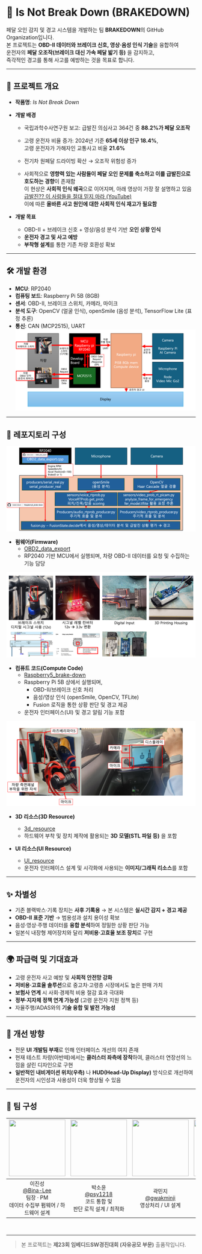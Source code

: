# 🚗 Is Not Break Down (BRAKEDOWN)

페달 오인 감지 및 경고 시스템을 개발하는 팀 **BRAKEDOWN**의 GitHub Organization입니다.  
본 프로젝트는 **OBD-II 데이터와 브레이크 신호, 영상·음성 인식 기술**을 융합하여  
운전자의 **페달 오조작(브레이크 대신 가속 페달 밟기 등)** 을 감지하고,  
즉각적인 경고를 통해 사고를 예방하는 것을 목표로 합니다.  

---

## 🔎 프로젝트 개요
- **작품명**: *Is Not Break Down*  
- **개발 배경**  
  - 국립과학수사연구원 보고: 급발진 의심사고 364건 중 **88.2%가 페달 오조작**  
  - 고령 운전자 비율 증가: 2024년 기준 **65세 이상 인구 18.4%**,  
    고령 운전자가 가해자인 교통사고 비율 **21.6%**  
  - 전기차 원페달 드라이빙 확산 → 오조작 위험성 증가
 
  - 사회적으로 **영향력 있는 사람들이 페달 오인 문제를 축소하고 이를 급발진으로 호도하는 경향**이 존재함  
    이 현상은 **사회적 인식 왜곡**으로 이어지며, 아래 영상이 가장 잘 설명하고 있음  
    [급발진?? 이 사람들을 절대 믿지 마라 (YouTube)](https://youtu.be/SaER2PktSWk?si=9-U6R1JntVj8gaO6)  
    이에 따른 **올바른 사고 원인에 대한 사회적 인식 재고가 필요함**


- **개발 목표**  
  - OBD-II + 브레이크 신호 + 영상/음성 분석 기반 **오인 상황 인식**  
  - **운전자 경고 및 사고 예방**  
  - **부착형 설계**를 통한 기존 차량 호환성 확보  

---

## 🛠️ 개발 환경
- **MCU**: RP2040  
- **컴퓨팅 보드**: Raspberry Pi 5B (8GB)  
- **센서**: OBD-II, 브레이크 스위치, 카메라, 마이크  
- **분석 도구**: OpenCV (얼굴 인식), openSmile (음성 분석), TensorFlow Lite (표정 추론)  
- **통신**: CAN (MCP2515), UART  
![HW Diagram](../resouce/HW_diagram.png)

---

## 📂 레포지토리 구성
![Code Flow](../resouce/code_flow.png)

- **펌웨어(Firmware)**  
  - [OBD2_data_export](https://github.com/brake-down/OBD2_data_export)  
  - RP2040 기반 MCU에서 실행되며, 차량 OBD-II 데이터를 요청 및 수집하는 기능 담당  

![OBD HW](../resouce/OBD_HW.png)

- **컴퓨트 코드(Compute Code)**  
  - [Raspberry5_brake-down](https://github.com/brake-down/Raspberry5_brake-down)  
  - Raspberry Pi 5B 상에서 실행되며,  
    - OBD-II/브레이크 신호 처리  
    - 음성/영상 인식 (openSmile, OpenCV, TFLite)  
    - Fusion 로직을 통한 상황 판단 및 경고 제공  
  - 운전자 인터페이스(UI) 및 경고 알림 기능 포함

![Main Device](../resouce/main_device.png)

- **3D 리소스(3D Resource)**  
  - [3d_resource](https://github.com/brake-down/3d_resource)  
  - 하드웨어 부착 및 장치 제작에 활용되는 **3D 모델(STL 파일 등)** 을 포함  

- **UI 리소스(UI Resource)**  
  - [UI_resource](https://github.com/brake-down/UI_resource)  
  - 운전자 인터페이스 설계 및 시각화에 사용되는 **이미지/그래픽 리소스**를 포함 

---

## ✨ 차별성
- 기존 블랙박스·기록 장치는 **사후 기록용** → 본 시스템은 **실시간 감지 + 경고 제공**  
- **OBD-II 표준 기반** → 범용성과 설치 용이성 확보  
- 음성·영상·주행 데이터를 **융합 분석**하여 정밀한 상황 판단 가능  
- 일본식 내장형 제어장치와 달리 **저비용·고효율 보조 장치**로 구현  

---

## 🌍 파급력 및 기대효과
- 고령 운전자 사고 예방 및 **사회적 안전망 강화**  
- **저비용·고효율 솔루션**으로 중고차·고령층 시장에서도 높은 판매 가치  
- **보험사 연계** 시 사회·경제적 비용 절감 효과 극대화  
- **정부·지자체 정책 연계 가능성** (고령 운전자 지원 정책 등)  
- 자율주행/ADAS와의 **기술 융합 및 발전 가능성**

---

## 🔧 개선 방향
- 전문 **UI 개발팀 부재**로 인해 인터페이스 개선의 여지 존재  
- 현재 테스트 차량(아반떼)에서는 **클러스터 좌측에 장착**하여, 클러스터 연장선의 느낌을 살린 디자인으로 구현  
- **일반적인 내비게이션 위치(우측)** 나 **HUD(Head-Up Display)** 방식으로 개선하여 운전자의 시인성과 사용성이 더욱 향상될 수 있음  

---

## 👥 팀 구성
|<img src="https://github.com/Bina-Lee.png" width="150" height="150"/>|<img src="https://github.com/psy1218.png" width="150" height="150"/>|<img src="https://github.com/gwakminji.png" width="150" height="150"/>|<img src="https://github.com/noidnoidnoid3.png" width="150" height="150"/>|
|:-:|:-:|:-:|:-:|
|이진성<br/>[@Bina-Lee](https://github.com/Bina-Lee)<br/>팀장 · PM<br/>데이터 수집부 펌웨어 / 하드웨어 설계|박소윤<br/>[@psy1218](https://github.com/psy1218)<br/>코드 통합 및<br/>판단 로직 설계 / 최적화|곽민지<br/>[@gwakminji](https://github.com/gwakminji)<br/>영상처리 / UI 설계|김민서<br/>[@noidnoidnoid3](https://github.com/noidnoidnoid3)<br/>음성처리 / UI 설계|
<br/>

---

> 본 프로젝트는 **제23회 임베디드SW경진대회 (자유공모 부문)** 출품작입니다.  
